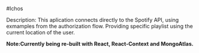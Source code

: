 #Ichos

Description:
This aplication connects directly to the Spotify API, using exmamples from the authorization flow.
Providing specific playlist using the current location of the user.


**Note:Currently being re-built with React, React-Context and MongoAtlas.**
